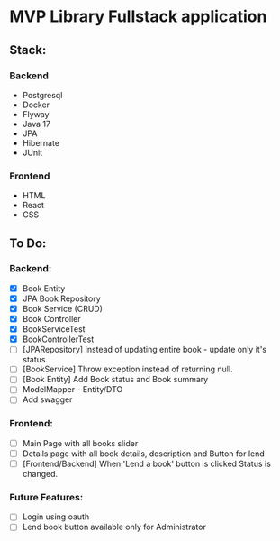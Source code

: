 # MVP Library Fullstack application
## Stack:
### Backend
- Postgresql
- Docker
- Flyway
- Java 17
- JPA
- Hibernate
- JUnit
### Frontend
- HTML
- React
- CSS

## To Do:
### Backend:
- [x] Book Entity
- [x] JPA Book Repository
- [x] Book Service (CRUD)
- [x] Book Controller
- [x] BookServiceTest
- [x] BookControllerTest
- [ ] [JPARepository] Instead of updating entire book - update only it's status.
- [ ] [BookService] Throw exception instead of returning null.
- [ ] [Book Entity] Add Book status and Book summary
- [ ] ModelMapper - Entity/DTO
- [ ] Add swagger

### Frontend:
- [ ] Main Page with all books slider
- [ ] Details page with all book details, description and Button for lend
- [ ] [Frontend/Backend] When 'Lend a book' button is clicked Status is changed.

### Future Features:
- [ ] Login using oauth
- [ ] Lend book button available only for Administrator
